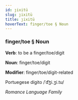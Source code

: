 ```yaml
---
id: ȷixitü
slug: ȷixitü
title: ȷixitü
hoverText: finger/toe § Noun
---
```


### finger/toe § Noun

**Verb**: to be a finger/toe/digit

**Noun**: finger/toe/digit

**Modifier**: finger/toe/digit-related

Portuegese dígito /ˈd͡ʒi.ʒi.tu/

*Romance Language Family*